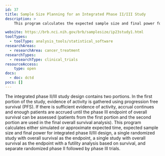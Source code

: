 ```yaml
---
id: 37
title: Sample Size Planning for an Integrated Phase II/III Study
description: >
    This program calculates the expected sample size and final power for integrated phase II/III study.

website: https://brb.nci.nih.gov/brb/samplesize/ip23study1.html
toolTypes:
  - toolType: analysis_tools/statistical_software
researchAreas:
  - researchArea: cancer_treatment
researchTypes:
  - researchType: clinical_trials
resourceAccess:
    type: open
docs:
  - doc: dctd
pocs: []
---
```

The integrated phase II/III study design contains two portions. In the first portion of the study, evidence of activity is gathered using progression free survival (PFS). If there is sufficient evidence of activity, accrual continues and enough patients are accrued until the phase III endpoint of overall survival can be assessed (patients from the first portion and the second portion are used in the final overall survival analysis). This program calculates either simulated or approximate expected time, expected sample size and final power for integrated phase II/III design, a single randomized study with overall survival as the endpoint, a single study with overall survival as the endpoint with a futility analysis based on survival, and separate randomized phase II followed by phase III trials.